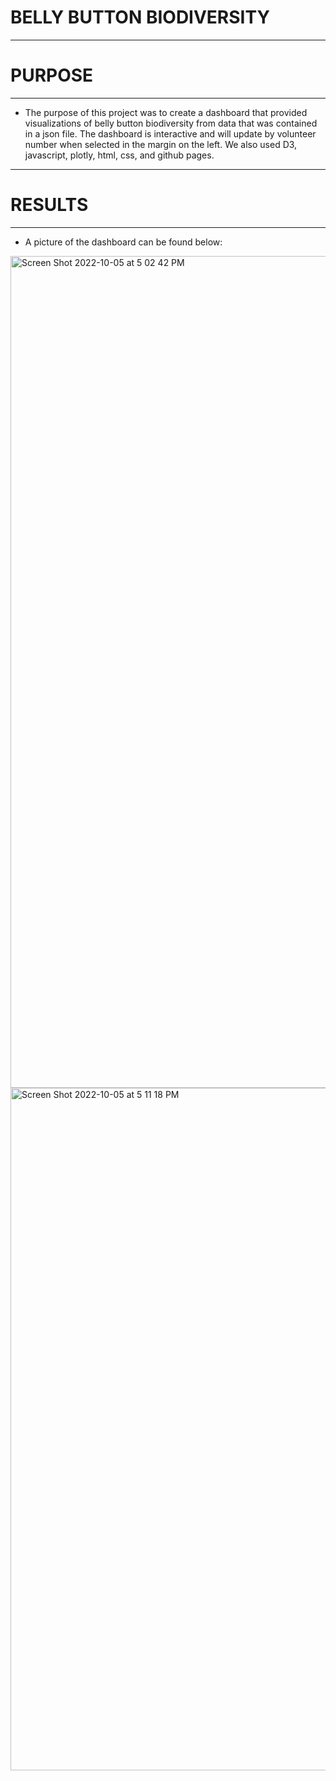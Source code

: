 # BELLY BUTTON BIODIVERSITY
---------------------

# PURPOSE
---------------------
- The purpose of this project was to create a dashboard that provided visualizations of belly button biodiversity from data that was contained in a json file. The dashboard is interactive and will update by volunteer number when selected in the margin on the left. We also used D3, javascript, plotly, html, css, and github pages.

---------------------
# RESULTS
---------------------
- A picture of the dashboard can be found below:

<img width="1331" alt="Screen Shot 2022-10-05 at 5 02 42 PM" src="https://user-images.githubusercontent.com/107223178/194164445-ec525224-3b81-47b6-997a-9d300d8f064e.png">
<img width="1092" alt="Screen Shot 2022-10-05 at 5 11 18 PM" src="https://user-images.githubusercontent.com/107223178/194164527-80330e78-1b8e-41d1-8795-5c298fec021b.png">
